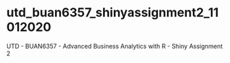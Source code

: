 # utd_buan6357_shinyassignment2_11012020
UTD - BUAN6357 - Advanced Business Analytics with R - Shiny Assignment 2
